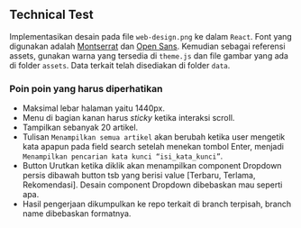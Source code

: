 ## Technical Test

Implementasikan desain pada file `web-design.png` ke dalam `React`.
Font yang digunakan adalah [Montserrat](https://fonts.google.com/specimen/Montserrat) dan
[Open Sans](https://fonts.google.com/specimen/Open+Sans). Kemudian sebagai referensi assets, gunakan warna yang tersedia di `theme.js` dan file gambar yang ada di folder `assets`. Data terkait telah disediakan di folder `data`.

### Poin poin yang harus diperhatikan

- Maksimal lebar halaman yaitu 1440px.
- Menu di bagian kanan harus *sticky* ketika interaksi scroll.
- Tampilkan sebanyak 20 artikel.
- Tulisan `Menampilkan semua artikel` akan berubah ketika user mengetik kata apapun pada field search setelah menekan tombol Enter, menjadi `Menampilkan pencarian kata kunci “isi_kata_kunci”`.
- Button Urutkan ketika diklik akan menampilkan component Dropdown persis dibawah button tsb yang berisi value [Terbaru, Terlama, Rekomendasi]. Desain component Dropdown dibebaskan mau seperti apa.
- Hasil pengerjaan dikumpulkan ke repo terkait di branch terpisah, branch name dibebaskan formatnya.
